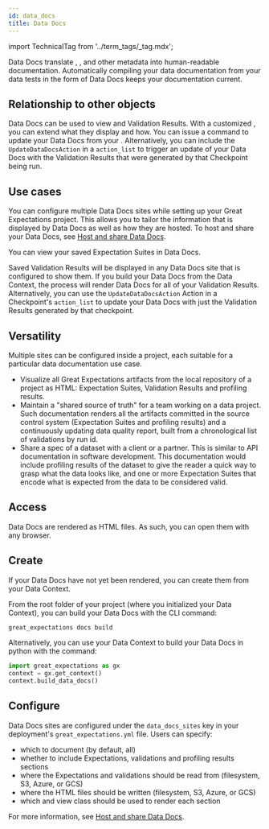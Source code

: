 ```yaml
---
id: data_docs
title: Data Docs
---
```


import TechnicalTag from '../term_tags/_tag.mdx';

Data Docs translate <TechnicalTag relative="../" tag="expectation" text="Expectations" />, <TechnicalTag relative="../" tag="validation_result" text="Validation Results" />, and other metadata into human-readable documentation. Automatically compiling your data documentation from your data tests in the form of Data Docs keeps your documentation current.

## Relationship to other objects

Data Docs can be used to view <TechnicalTag relative="../" tag="expectation_suite" text="Expectation Suites" /> and Validation Results.  With a customized <TechnicalTag relative="../" tag="renderer" text="Renderer" />, you can extend what they display and how.  You can issue a command to update your Data Docs from your <TechnicalTag relative="../" tag="data_context" text="Data Context" />.  Alternatively, you can include the `UpdateDataDocsAction` <TechnicalTag relative="../" tag="action" text="Action" /> in a <TechnicalTag relative="../" tag="checkpoint" text="Checkpoint's" /> `action_list` to trigger an update of your Data Docs with the Validation Results that were generated by that Checkpoint being run. 

## Use cases

You can configure multiple Data Docs sites while setting up your Great Expectations project.  This allows you to tailor the information that is displayed by Data Docs as well as how they are hosted.  To host and share your Data Docs, see [Host and share Data Docs](../guides/setup/configuring_data_docs/host_and_share_data_docs.md).

You can view your saved Expectation Suites in Data Docs.  

Saved Validation Results will be displayed in any Data Docs site that is configured to show them.  If you build your Data Docs from the Data Context, the process will render Data Docs for all of your Validation Results.  Alternatively, you can use the `UpdateDataDocsAction` Action in a Checkpoint's `action_list` to update your Data Docs with just the Validation Results generated by that checkpoint.

## Versatility

Multiple sites can be configured inside a project, each suitable for a particular data documentation use case.

- Visualize all Great Expectations artifacts from the local repository of a project as HTML: Expectation Suites,
   Validation Results and profiling results.
- Maintain a "shared source of truth" for a team working on a data project. Such documentation renders all the
   artifacts committed in the source control system (Expectation Suites and profiling results) and a continuously
   updating data quality report, built from a chronological list of validations by run id.
- Share a spec of a dataset with a client or a partner. This is similar to API documentation in software development.
   This documentation would include profiling results of the dataset to give the reader a quick way to grasp what the
   data looks like, and one or more Expectation Suites that encode what is expected from the data to be considered
   valid.

## Access

Data Docs are rendered as HTML files.  As such, you can open them with any browser.

## Create

If your Data Docs have not yet been rendered, you can create them from your Data Context.

From the root folder of your project (where you initialized your Data Context), you can build your Data Docs with the CLI command:

```bash title="Terminal command"
great_expectations docs build
```

Alternatively, you can use your Data Context to build your Data Docs in python with the command:
```python title="Python code"
import great_expectations as gx
context = gx.get_context()
context.build_data_docs()
```

## Configure

Data Docs sites are configured under the `data_docs_sites` key in your deployment's `great_expectations.yml` file. Users can specify:

- which <TechnicalTag relative="../" tag="datasource" text="Data Sources" /> to document (by default, all)
- whether to include Expectations, validations and profiling results sections
- where the Expectations and validations should be read from (filesystem, S3, Azure, or GCS)
- where the HTML files should be written (filesystem, S3, Azure, or GCS)
- which <TechnicalTag relative="../" tag="renderer" text="Renderer" /> and view class should be used to render each section

For more information, see [Host and share Data Docs](../guides/setup/configuring_data_docs/host_and_share_data_docs.md).
